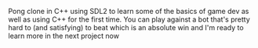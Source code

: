 Pong clone in C++ using SDL2 to learn some of the basics of game dev as well as using C++ for the first time. You can play against a bot that's pretty hard to (and satisfying) to beat which is an absolute win and I'm ready to learn more in the next project now
